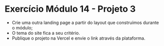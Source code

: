 # Exercício Módulo 14 - Projeto 3

-   Crie uma outra landing page a partir do layout que construímos durante o módulo;
-   O tema do site fica a seu critério.
-   Publique o projeto na Vercel e envie o link através da plataforma.
